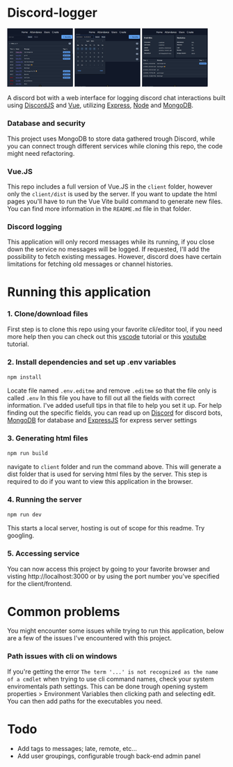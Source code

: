 # Discord-logger
<a href="client/public/attendance.jpg"><img src="client/public/attendance.jpg" width=30% height=30%></a>
<a href="client/public/search.jpg"><img src="client/public/search.jpg" width=30% height=30%></a>
<a href="client/public/user.jpg"><img src="client/public/user.jpg" width=30% height=30%></a>

A discord bot with a web interface for logging discord chat interactions built using [DiscordJS]() and [Vue](), utilizing [Express](), [Node]() and [MongoDB](https://www.mongodb.com/try/download/community).

### Database and security
This project uses MongoDB to store data gathered trough Discord, while you can connect trough different services while cloning this repo, the code might need refactoring.
### Vue.JS
This repo includes a full version of Vue.JS in the `client` folder, however only the `client/dist` is used by the server. If you want to update the html pages you'll have to run the Vue Vite build command to generate new files. You can find more information in the `README.md` file in that folder.
### Discord logging
This application will only record messages while its running, if you close down the service no messages will be logged. If requested, I'll add the possibility to fetch existing messages. However, discord does have certain limitations for fetching old messages or channel histories.

# Running this application
### 1. Clone/download files
First step is to clone this repo using your favorite cli/editor tool, if you need more help then you can check out this [vscode](https://code.visualstudio.com/docs/sourcecontrol/intro-to-git) tutorial or this [youtube](https://www.youtube.com/watch?v=ZFFtMyOFPe8) tutorial.
### 2. Install dependencies and set up .env variables
```sh
npm install
```
Locate file named `.env.editme` and remove `.editme` so that the file only is called `.env` In this file you have to fill out all the fields with correct information. I've added usefull tips in that file to help you set it up. For help finding out the specific fields, you can read up on [Discord](https://discord.com/developers/docs/intro) for discord bots, [MongoDB](https://www.mongodb.com/docs/) for database and [ExpressJS](https://expressjs.com/) for express server settings
### 3. Generating html files
```sh
npm run build
```
navigate to `client` folder and run the command above. This will generate a dist folder that is used for serving html files by the server. This step is required to do if you want to view this application in the browser.
### 4. Running the server
```sh
npm run dev
```
This starts a local server, hosting is out of scope for this readme. Try googling.
### 5. Accessing service
You can now access this project by going to your favorite browser and visting http://localhost:3000 or by using the port number you've specified for the client/frontend.

# Common problems
You might encounter some issues while trying to run this application, below are a few of the issues I've encountered with this project.

### Path issues with cli on windows
If you're getting the error ``The term '...' is not recognized as the name of a cmdlet`` when trying to use cli command names, check your system enviromentals path settings. This can be done trough opening system properties > Environment Variables then clicking path and selecting edit.
You can then add paths for the executables you need.

# Todo
- Add tags to messages; late, remote, etc...
- Add user groupings, configurable trough back-end admin panel